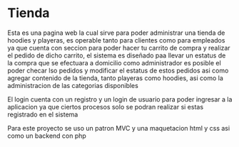 # Tienda
Esta es una pagina web la cual sirve para poder administrar una tienda de hoodies y playeras, es operable tanto para clientes como para empleados ya que cuenta con seccion para poder hacer tu carrito de compra y realizar el pedido de dicho carrito, el sistema es diseñado paa llevar un estatus de la compra que se efectuara a domicilio
como administrador es posible el poder checar lso pedidos y modificar el estatus de estos pedidos asi como agregar contenido de la tienda, tanto playeras como hoodies, asi como la 
administracion de las categorias disponibles

El login cuenta con un registro y un login de usuario para poder ingresar a la aplicacion ya que ciertos procesos solo se podran realizar si estas registrado en el sistema

Para este proyecto se uso un patron MVC y una maquetacion html y css asi como un backend con php
